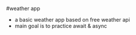 #weather app 
  - a basic weather app based on free weather api
  - main goal is to practice await & async
